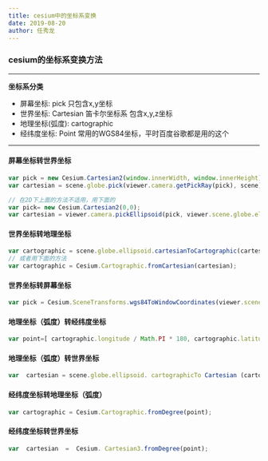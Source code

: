 ```yaml
---
title: cesium中的坐标系变换
date: 2019-08-20
author: 任秀龙
---
```


### cesium的坐标系变换方法

-----

**坐标系分类**
+ 屏幕坐标: pick 只包含x,y坐标
+ 世界坐标: Cartesian 笛卡尔坐标系 包含x,y,z坐标
+ 地理坐标(弧度): cartographic
+ 经纬度坐标: Point 常用的WGS84坐标，平时百度谷歌都是用的这个

------

#### 屏幕坐标转世界坐标

```javascript
var pick = new Cesium.Cartesian2(window.innerWidth, window.innerHeight);
var cartesian = scene.globe.pick(viewer.camera.getPickRay(pick), scene);

// 在2D下上面的方法不适用，用下面的
var pick= new Cesium.Cartesian2(0,0);
var cartesian = viewer.camera.pickEllipsoid(pick, viewer.scene.globe.ellipsoid);
```

#### 世界坐标转地理坐标

```javascript
var cartographic = scene.globe.ellipsoid.cartesianToCartographic(cartesian);
// 或者用下面的方法
var cartographic = Cesium.Cartographic.fromCartesian(cartesian);
```

#### 世界坐标转屏幕坐标

```javascript
var pick = Cesium.SceneTransforms.wgs84ToWindowCoordinates(viewer.scene, cartesian);
```

#### 地理坐标（弧度）转经纬度坐标

```javascript
var point=[ cartographic.longitude / Math.PI * 180, cartographic.latitude / Math.PI * 180];
```

#### 地理坐标（弧度）转世界坐标

```javascript
var  cartesian = scene.globe.ellipsoid. cartographicTo Cartesian (cartographic);
```

#### 经纬度坐标转地理坐标（弧度）

```javascript
var cartographic = Cesium.Cartographic.fromDegree(point);
```

#### 经纬度坐标转世界坐标

```javascript
var  cartesian  =  Cesium. Cartesian3.fromDegree(point);
```